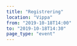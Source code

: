 ```yaml
---
title: "Registrering"
location: "Vippa"
from: "2019-10-18T14:00"
to: "2019-10-18T14:30"
page_type: "event"
---
```

